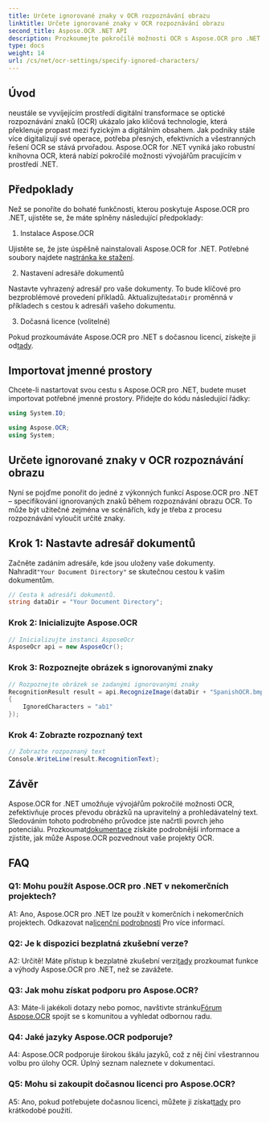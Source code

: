 ```yaml
---
title: Určete ignorované znaky v OCR rozpoznávání obrazu
linktitle: Určete ignorované znaky v OCR rozpoznávání obrazu
second_title: Aspose.OCR .NET API
description: Prozkoumejte pokročilé možnosti OCR s Aspose.OCR pro .NET. Efektivní, přesné a přátelské pro vývojáře.
type: docs
weight: 14
url: /cs/net/ocr-settings/specify-ignored-characters/
---
```

## Úvod

neustále se vyvíjejícím prostředí digitální transformace se optické rozpoznávání znaků (OCR) ukázalo jako klíčová technologie, která překlenuje propast mezi fyzickým a digitálním obsahem. Jak podniky stále více digitalizují své operace, potřeba přesných, efektivních a všestranných řešení OCR se stává prvořadou. Aspose.OCR for .NET vyniká jako robustní knihovna OCR, která nabízí pokročilé možnosti vývojářům pracujícím v prostředí .NET.

## Předpoklady

Než se ponoříte do bohaté funkčnosti, kterou poskytuje Aspose.OCR pro .NET, ujistěte se, že máte splněny následující předpoklady:

1. Instalace Aspose.OCR

 Ujistěte se, že jste úspěšně nainstalovali Aspose.OCR for .NET. Potřebné soubory najdete na[stránka ke stažení](https://releases.aspose.com/ocr/net/).

2. Nastavení adresáře dokumentů

 Nastavte vyhrazený adresář pro vaše dokumenty. To bude klíčové pro bezproblémové provedení příkladů. Aktualizujte`dataDir` proměnná v příkladech s cestou k adresáři vašeho dokumentu.

3. Dočasná licence (volitelné)

Pokud prozkoumáváte Aspose.OCR pro .NET s dočasnou licencí, získejte ji od[tady](https://purchase.aspose.com/temporary-license/).

## Importovat jmenné prostory

Chcete-li nastartovat svou cestu s Aspose.OCR pro .NET, budete muset importovat potřebné jmenné prostory. Přidejte do kódu následující řádky:

```csharp
using System.IO;

using Aspose.OCR;
using System;
```

## Určete ignorované znaky v OCR rozpoznávání obrazu

Nyní se pojďme ponořit do jedné z výkonných funkcí Aspose.OCR pro .NET – specifikování ignorovaných znaků během rozpoznávání obrazu OCR. To může být užitečné zejména ve scénářích, kdy je třeba z procesu rozpoznávání vyloučit určité znaky.

## Krok 1: Nastavte adresář dokumentů

 Začněte zadáním adresáře, kde jsou uloženy vaše dokumenty. Nahradit`"Your Document Directory"` se skutečnou cestou k vašim dokumentům.

```csharp
// Cesta k adresáři dokumentů.
string dataDir = "Your Document Directory";
```

### Krok 2: Inicializujte Aspose.OCR

```csharp
// Inicializujte instanci AsposeOcr
AsposeOcr api = new AsposeOcr();
```

### Krok 3: Rozpoznejte obrázek s ignorovanými znaky

```csharp
// Rozpoznejte obrázek se zadanými ignorovanými znaky
RecognitionResult result = api.RecognizeImage(dataDir + "SpanishOCR.bmp", new RecognitionSettings
{
    IgnoredCharacters = "ab1"
});
```

### Krok 4: Zobrazte rozpoznaný text

```csharp
// Zobrazte rozpoznaný text
Console.WriteLine(result.RecognitionText);
```

## Závěr

 Aspose.OCR for .NET umožňuje vývojářům pokročilé možnosti OCR, zefektivňuje proces převodu obrázků na upravitelný a prohledávatelný text. Sledováním tohoto podrobného průvodce jste načrtli povrch jeho potenciálu. Prozkoumat[dokumentace](https://reference.aspose.com/ocr/net/) získáte podrobnější informace a zjistíte, jak může Aspose.OCR pozvednout vaše projekty OCR.

## FAQ

### Q1: Mohu použít Aspose.OCR pro .NET v nekomerčních projektech?

 A1: Ano, Aspose.OCR pro .NET lze použít v komerčních i nekomerčních projektech. Odkazovat na[licenční podrobnosti](https://purchase.aspose.com/buy) Pro více informací.

### Q2: Je k dispozici bezplatná zkušební verze?

 A2: Určitě! Máte přístup k bezplatné zkušební verzi[tady](https://releases.aspose.com/) prozkoumat funkce a výhody Aspose.OCR pro .NET, než se zavážete.

### Q3: Jak mohu získat podporu pro Aspose.OCR?

 A3: Máte-li jakékoli dotazy nebo pomoc, navštivte stránku[Fórum Aspose.OCR](https://forum.aspose.com/c/ocr/16) spojit se s komunitou a vyhledat odbornou radu.

### Q4: Jaké jazyky Aspose.OCR podporuje?

A4: Aspose.OCR podporuje širokou škálu jazyků, což z něj činí všestrannou volbu pro úlohy OCR. Úplný seznam naleznete v dokumentaci.

### Q5: Mohu si zakoupit dočasnou licenci pro Aspose.OCR?

 A5: Ano, pokud potřebujete dočasnou licenci, můžete ji získat[tady](https://purchase.aspose.com/temporary-license/) pro krátkodobé použití.